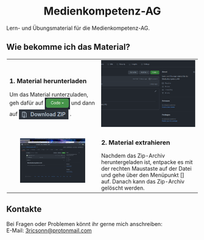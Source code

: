 <h1 align="middle">Medienkompetenz-AG</h1>

Lern- und Übungsmaterial für die Medienkompetenz-AG.

## Wie bekomme ich das Material?

<table style="border: 1px solid transparent">
    <tr>
        <td>
            <h3>1. Material herunterladen </h3>
            Um das Material runterzuladen, geh dafür auf
            <img alt="Code" height="31" src=".images/code-button.png" width="auto" align="middle" style="vertical-align: middle"/>
            und dann auf 
            <img alt="Download as zip" src=".images/download-zip.png" height="26" width="auto" align="middle" style="vertical-align: middle"/>
            .
        </td>
        <td align="center">
            <img src=".images/download-zip.gif" alt="description" width="100%" height="auto" style="align-items: center"/>
        </td>
    </tr>
    <tr>
        <td align="center">
        <img align="middle" src=".images/download.gif" alt="description" width="75%" height="auto" style="align-items: center"/>
        </td>
        <td>
            <h3>2. Material extrahieren</h3>
            Nachdem das Zip-Archiv heruntergeladen ist, entpacke es mit der rechten Maustaste auf der Datei
            und gehe über den Menüpunkt [] auf. Danach kann das Zip-Archiv gelöscht werden.
        </td>
    </tr>
</table>

## Kontakte
Bei Fragen oder Problemen könnt ihr gerne mich anschreiben: <br/>
E-Mail: 3ricsonn@protonmail.com